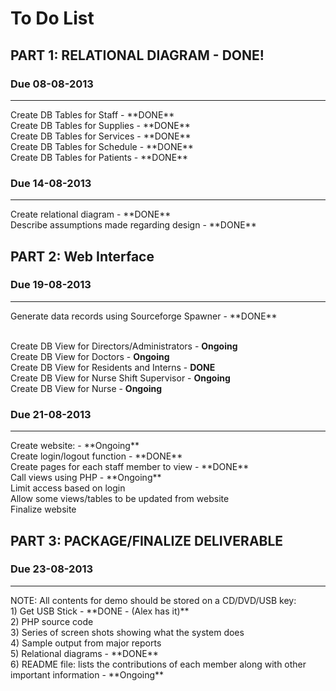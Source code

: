 <h1>To Do List</h1>

<h2>PART 1: RELATIONAL DIAGRAM - DONE!</h2>

<h3>Due 08-08-2013</h3><hr>
Create DB Tables for Staff - **DONE**<br>
Create DB Tables for Supplies - **DONE**<br>
Create DB Tables for Services - **DONE**<br>
Create DB Tables for Schedule - **DONE**<br>
Create DB Tables for Patients - **DONE**

<h3>Due 14-08-2013</h3><hr>
Create relational diagram - **DONE**<br>
Describe assumptions made regarding design - **DONE**


<h2>PART 2: Web Interface</h2>
<h3>Due 19-08-2013</h3><hr>
Generate data records using Sourceforge Spawner - **DONE**<br><br>

Create DB View for Directors/Administrators - **Ongoing**<br>
Create DB View for Doctors - **Ongoing**<br>
Create DB View for Residents and Interns - **DONE**<br>
Create DB View for Nurse Shift Supervisor - **Ongoing**<br>
Create DB View for Nurse - **Ongoing**


<h3>Due 21-08-2013</h3><hr>
Create website: - **Ongoing**<br>
Create login/logout function - **DONE**<br>
Create pages for each staff member to view - **DONE**<br>
Call views using PHP - **Ongoing**<br>
Limit access based on login<br>
Allow some views/tables to be updated from website<br>
Finalize website

<h2>PART 3: PACKAGE/FINALIZE DELIVERABLE</h2>
<h3>Due 23-08-2013</h3><hr>
NOTE: All contents for demo should be stored on a CD/DVD/USB key:<br>
1) Get USB Stick - **DONE - (Alex has it)**<br>
2) PHP source code<br>
3) Series of screen shots showing what the system does<br>
4) Sample output from major reports<br>
5) Relational diagrams - **DONE**<br>
6) README file: lists the contributions of each member along with other important information - **Ongoing**<br>
